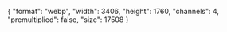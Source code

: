 {
  "format": "webp",
  "width": 3406,
  "height": 1760,
  "channels": 4,
  "premultiplied": false,
  "size": 17508
}